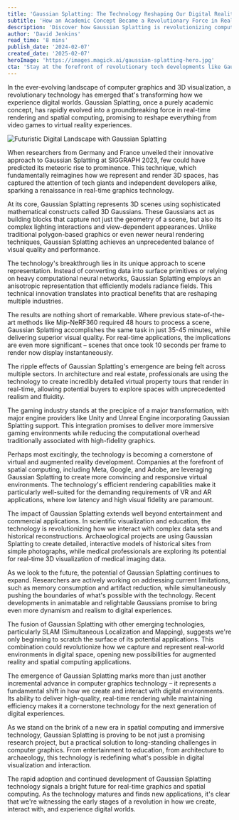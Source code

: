 ```yaml
---
title: 'Gaussian Splatting: The Technology Reshaping Our Digital Reality'
subtitle: 'How an Academic Concept Became a Revolutionary Force in Real-Time Graphics'
description: 'Discover how Gaussian Splatting is revolutionizing computer graphics and 3D visualization, transforming everything from gaming to virtual reality. This groundbreaking technology achieves unprecedented balance between visual quality and performance, processing scenes in minutes rather than hours while delivering superior results.'
author: 'David Jenkins'
read_time: '8 mins'
publish_date: '2024-02-07'
created_date: '2025-02-07'
heroImage: 'https://images.magick.ai/gaussian-splatting-hero.jpg'
cta: 'Stay at the forefront of revolutionary tech developments like Gaussian Splatting by following us on LinkedIn. Join our community of innovators and thought leaders shaping the future of digital visualization.'
---
```


In the ever-evolving landscape of computer graphics and 3D visualization, a revolutionary technology has emerged that's transforming how we experience digital worlds. Gaussian Splatting, once a purely academic concept, has rapidly evolved into a groundbreaking force in real-time rendering and spatial computing, promising to reshape everything from video games to virtual reality experiences.

![Futuristic Digital Landscape with Gaussian Splatting](https://i.magick.ai/PIXE/1738958796076_magick_img.webp)

When researchers from Germany and France unveiled their innovative approach to Gaussian Splatting at SIGGRAPH 2023, few could have predicted its meteoric rise to prominence. This technique, which fundamentally reimagines how we represent and render 3D spaces, has captured the attention of tech giants and independent developers alike, sparking a renaissance in real-time graphics technology.

At its core, Gaussian Splatting represents 3D scenes using sophisticated mathematical constructs called 3D Gaussians. These Gaussians act as building blocks that capture not just the geometry of a scene, but also its complex lighting interactions and view-dependent appearances. Unlike traditional polygon-based graphics or even newer neural rendering techniques, Gaussian Splatting achieves an unprecedented balance of visual quality and performance.

The technology's breakthrough lies in its unique approach to scene representation. Instead of converting data into surface primitives or relying on heavy computational neural networks, Gaussian Splatting employs an anisotropic representation that efficiently models radiance fields. This technical innovation translates into practical benefits that are reshaping multiple industries.

The results are nothing short of remarkable. Where previous state-of-the-art methods like Mip-NeRF360 required 48 hours to process a scene, Gaussian Splatting accomplishes the same task in just 35-45 minutes, while delivering superior visual quality. For real-time applications, the implications are even more significant – scenes that once took 10 seconds per frame to render now display instantaneously.

The ripple effects of Gaussian Splatting's emergence are being felt across multiple sectors. In architecture and real estate, professionals are using the technology to create incredibly detailed virtual property tours that render in real-time, allowing potential buyers to explore spaces with unprecedented realism and fluidity.

The gaming industry stands at the precipice of a major transformation, with major engine providers like Unity and Unreal Engine incorporating Gaussian Splatting support. This integration promises to deliver more immersive gaming environments while reducing the computational overhead traditionally associated with high-fidelity graphics.

Perhaps most excitingly, the technology is becoming a cornerstone of virtual and augmented reality development. Companies at the forefront of spatial computing, including Meta, Google, and Adobe, are leveraging Gaussian Splatting to create more convincing and responsive virtual environments. The technology's efficient rendering capabilities make it particularly well-suited for the demanding requirements of VR and AR applications, where low latency and high visual fidelity are paramount.

The impact of Gaussian Splatting extends well beyond entertainment and commercial applications. In scientific visualization and education, the technology is revolutionizing how we interact with complex data sets and historical reconstructions. Archaeological projects are using Gaussian Splatting to create detailed, interactive models of historical sites from simple photographs, while medical professionals are exploring its potential for real-time 3D visualization of medical imaging data.

As we look to the future, the potential of Gaussian Splatting continues to expand. Researchers are actively working on addressing current limitations, such as memory consumption and artifact reduction, while simultaneously pushing the boundaries of what's possible with the technology. Recent developments in animatable and relightable Gaussians promise to bring even more dynamism and realism to digital experiences.

The fusion of Gaussian Splatting with other emerging technologies, particularly SLAM (Simultaneous Localization and Mapping), suggests we're only beginning to scratch the surface of its potential applications. This combination could revolutionize how we capture and represent real-world environments in digital space, opening new possibilities for augmented reality and spatial computing applications.

The emergence of Gaussian Splatting marks more than just another incremental advance in computer graphics technology – it represents a fundamental shift in how we create and interact with digital environments. Its ability to deliver high-quality, real-time rendering while maintaining efficiency makes it a cornerstone technology for the next generation of digital experiences.

As we stand on the brink of a new era in spatial computing and immersive technology, Gaussian Splatting is proving to be not just a promising research project, but a practical solution to long-standing challenges in computer graphics. From entertainment to education, from architecture to archaeology, this technology is redefining what's possible in digital visualization and interaction.

The rapid adoption and continued development of Gaussian Splatting technology signals a bright future for real-time graphics and spatial computing. As the technology matures and finds new applications, it's clear that we're witnessing the early stages of a revolution in how we create, interact with, and experience digital worlds.